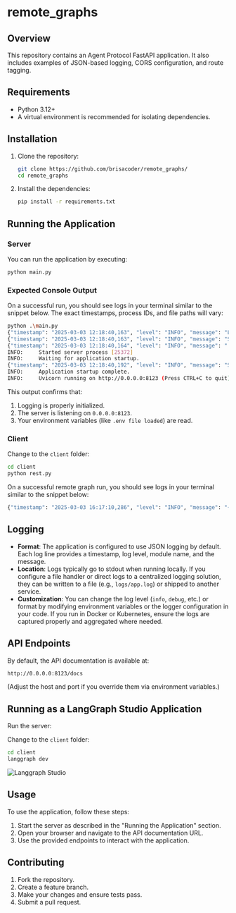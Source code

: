 # remote_graphs

## Overview

This repository contains an Agent Protocol FastAPI application. It also includes examples of JSON-based logging, CORS configuration, and route tagging.

## Requirements

- Python 3.12+
- A virtual environment is recommended for isolating dependencies.

## Installation

1. Clone the repository:

   ```bash
   git clone https://github.com/brisacoder/remote_graphs/
   cd remote_graphs
   ```

2. Install the dependencies:

   ```bash
   pip install -r requirements.txt
   ```

## Running the Application

### Server

You can run the application by executing:

```bash
python main.py
```

### Expected Console Output

On a successful run, you should see logs in your terminal similar to the snippet below. The exact timestamps, process IDs, and file paths will vary:

```bash
python .\main.py
{"timestamp": "2025-03-03 12:18:40,163", "level": "INFO", "message": "Logging is initialized. This should appear in the log file.", "module": "logging_config", "function": "configure_logging", "line": 142, "logger": "app", "pid": 25372}
{"timestamp": "2025-03-03 12:18:40,163", "level": "INFO", "message": "Starting FastAPI application...", "module": "main", "function": "main", "line": 203, "logger": "app", "pid": 25372}
{"timestamp": "2025-03-03 12:18:40,164", "level": "INFO", "message": ".env file loaded from .env", "module": "main", "function": "load_environment_variables", "line": 43, "logger": "root", "pid": 25372}    
INFO:     Started server process [25372]
INFO:     Waiting for application startup.
{"timestamp": "2025-03-03 12:18:40,192", "level": "INFO", "message": "Starting Remote Graphs App...", "module": "main", "function": "lifespan", "line": 67, "logger": "root", "pid": 25372}
INFO:     Application startup complete.
INFO:     Uvicorn running on http://0.0.0.0:8123 (Press CTRL+C to quit)
```

This output confirms that:

1. Logging is properly initialized.
2. The server is listening on `0.0.0.0:8123`.
3. Your environment variables (like `.env file loaded`) are read.

### Client

Change to the `client` folder:

```bash
cd client
python rest.py
```

On a successful remote graph run, you should see logs in your terminal similar to the snippet below:

```bash
{"timestamp": "2025-03-03 16:17:10,286", "level": "INFO", "message": "{'event': 'final_result', 'result': {'messages': [HumanMessage(content='Write a story about a bunny', additional_kwargs={}, response_metadata={}, id='26ab296b-c144-45a7-ad98-18d6245e7fff'), AIMessage(content='Received remote request', additional_kwargs={}, response_metadata={}, id='f7c1a983-7f71-416c-983b-39363e401f8d')]}}", "module": "rest", "function": "<module>", "line": 208, "logger": "graph_client", "pid": 15708}
```

## Logging

- **Format**: The application is configured to use JSON logging by default. Each log line provides a timestamp, log level, module name, and the message.
- **Location**: Logs typically go to stdout when running locally. If you configure a file handler or direct logs to a centralized logging solution, they can be written to a file (e.g., `logs/app.log`) or shipped to another service.
- **Customization**: You can change the log level (`info`, `debug`, etc.) or format by modifying environment variables or the logger configuration in your code. If you run in Docker or Kubernetes, ensure the logs are captured properly and aggregated where needed.

## API Endpoints

By default, the API documentation is available at:

```bash
http://0.0.0.0:8123/docs
```

(Adjust the host and port if you override them via environment variables.)

## Running as a LangGraph Studio Application

Run the server:

Change to the `client` folder:

```bash
cd client
langgraph dev
```

![Langgraph Studio](./docs/imgs/studio.png "Studio")

## Usage

To use the application, follow these steps:

1. Start the server as described in the "Running the Application" section.
2. Open your browser and navigate to the API documentation URL.
3. Use the provided endpoints to interact with the application.

## Contributing

1. Fork the repository.
2. Create a feature branch.
3. Make your changes and ensure tests pass.
4. Submit a pull request.
